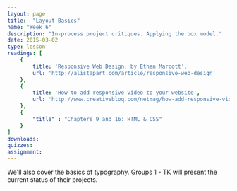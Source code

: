```yaml
---
layout: page
title:  "Layout Basics"
name: "Week 6"
description: "In-process project critiques. Applying the box model."
date: 2015-03-02
type: lesson
readings: [
    {
        title: 'Responsive Web Design, by Ethan Marcott',
        url: 'http://alistapart.com/article/responsive-web-design'
    },
    {
        title: 'How to add responsive video to your website',
        url: 'http://www.creativebloq.com/netmag/how-add-responsive-video-your-website-51411565'
    },
    {
        "title" : "Chapters 9 and 16: HTML & CSS"
    }
]
downloads: 
quizzes: 
assignment: 
---
```

We'll also cover the basics of typography. Groups 1 - TK will present the current status of their projects.
